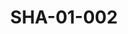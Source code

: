 ---
pid: SHA-01-002
title: SHA-01-002
language: en
original_label: 
rights: Sharhabil Ahmed
location_of_original: Sharhabil Ahmed
photographer_or_studio: 
scanned_from: 'photograph 10 by 12.7 '
_date: 1957-1958
location: Egypt, Manufiya, Sirs al Layan
description: Gathering of foreign country envoys including Sharhabil Ahmed, Abdel
  Mun'im Najjar, Abdel Halim Berjini
additional_notes: 
permission_display: 'yes'
on_server: 'no'
on_website: 'no'
permalink: /photopages/en/SHA-01-002
layout: photo-page
---